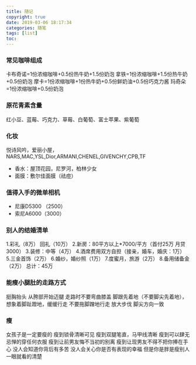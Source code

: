 ```yaml
---
title: 随记
copyright: true
date: 2019-03-06 18:17:34
categories: 随笔
tags: [list]
toc:
---
```


### 常见咖啡组成
卡布奇诺=1份浓缩咖啡+0.5份热牛奶+1.5份奶泡
拿铁=1份浓缩咖啡+1.5份热牛奶+0.5份奶泡
摩卡=1份浓缩咖啡+1份热牛奶+0.5份鲜奶油+0.5份巧克力酱
玛奇朵=1份浓缩咖啡+0.5份奶泡
<!--more-->

### 原花青素含量
红小豆、蓝莓、巧克力、草莓、白葡萄、富士苹果、紫葡萄

### 化妆
悦诗风吟，爱丽小屋，NARS,MAC,YSL,Dior,ARMANI,CHENEL,GIVENCHY,CPB,TF
* 香水：屋顶花园，尼罗河，柏林少女
* 面膜：敷尔佳面膜（祛痘）

### 值得入手的微单相机
* 尼康D5300 （2500）
* 索尼A6000（3000）

### 别人的结婚清单
1.彩礼（8万） 回礼（10万）
2.新房：80平方以上*7000/平方（首付25万 月贷3000）
3.装修：中等（4万）
4.酒席费用双方自担（接亲，婚车，婚庆：1万）
5.三金首饰（2万）
6.婚纱，婚纱照（1万）
7.度蜜月，旅游（2万）
8.备用储备金（2万）
总计：45万

### 能瘦小腿肚的走路方式
挺胸抬头
从胯部开始迈腿
走路时不要弯曲膝盖
脚跟先着地（不要脚尖先着地），想象着脚趾蹬地，缓缓行走
不要拖脚蹭地行走
放大步伐
脚尖方向一致

### 瘦
女孩子是一定要瘦的
瘦到锁骨清晰可见
瘦到双腿笔直，马甲线清晰
瘦到可以肆无忌惮的穿任何衣服
瘦到让前男友悔不当初的别离
瘦到让现男友不得不把你捧在手心
没人会知道你背后有多苦
没人会关心你是否有表现的幸福
但是你是胖是瘦别人一眼就看的清楚



